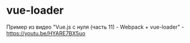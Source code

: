 # vue-loader

Пример из видео "Vue.js с нуля (часть 11) - Webpack + vue-loader" - https://youtu.be/HYARE7BX5uo
